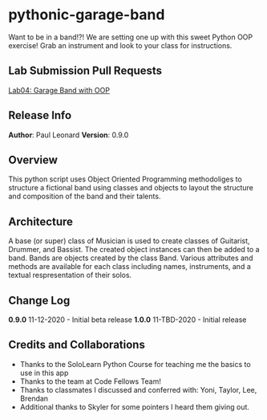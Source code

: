 # pythonic-garage-band
Want to be in a band!?! We are setting one up with this sweet Python OOP exercise! Grab an instrument and look to your class for instructions.

## Lab Submission Pull Requests
[Lab04: Garage Band with OOP](https://github.com/paul-leonard/pythonic-garage-band/pull/1)

## Release Info
**Author**: Paul Leonard
**Version**: 0.9.0

## Overview
This python script uses Object Oriented Programming methodoliges to structure a fictional band using classes and objects to layout the structure and composition of the band and their talents.

## Architecture
A base (or super) class of Musician is used to create classes of Guitarist, Drummer, and Bassist.  The created object instances can then be added to a band.  Bands are objects created by the class Band.  Various attributes and methods are available for each class including names, instruments, and a textual respresentation of their solos.

## Change Log
**0.9.0** 11-12-2020 - Initial beta release
**1.0.0** 11-TBD-2020 - Initial release

## Credits and Collaborations
- Thanks to the SoloLearn Python Course for teaching me the basics to use in this app
- Thanks to the team at Code Fellows Team!
- Thanks to classmates I discussed and conferred with:  Yoni, Taylor, Lee, Brendan
- Additional thanks to Skyler for some pointers I heard them giving out.

